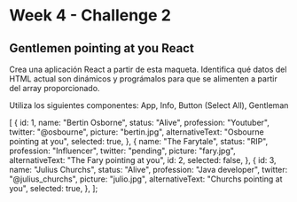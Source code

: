 # Week 4 - Challenge 2

## Gentlemen pointing at you React

Crea una aplicación React a partir de esta maqueta. Identifica qué datos del HTML actual son dinámicos y prográmalos para que se alimenten a partir del array proporcionado.

Utiliza los siguientes componentes: App, Info, Button (Select All), Gentleman

[
{
id: 1,
name: "Bertin Osborne",
status: "Alive",
profession: "Youtuber",
twitter: "@osbourne",
picture: "bertin.jpg",
alternativeText: "Osbourne pointing at you",
selected: true,
},
{
name: "The Farytale",
status: "RIP",
profession: "Influencer",
twitter: "pending",
picture: "fary.jpg",
alternativeText: "The Fary pointing at you",
id: 2,
selected: false,
},
{
id: 3,
name: "Julius Churchs",
status: "Alive",
profession: "Java developer",
twitter: "@julius_churchs",
picture: "julio.jpg",
alternativeText: "Churchs pointing at you",
selected: true,
},
];

